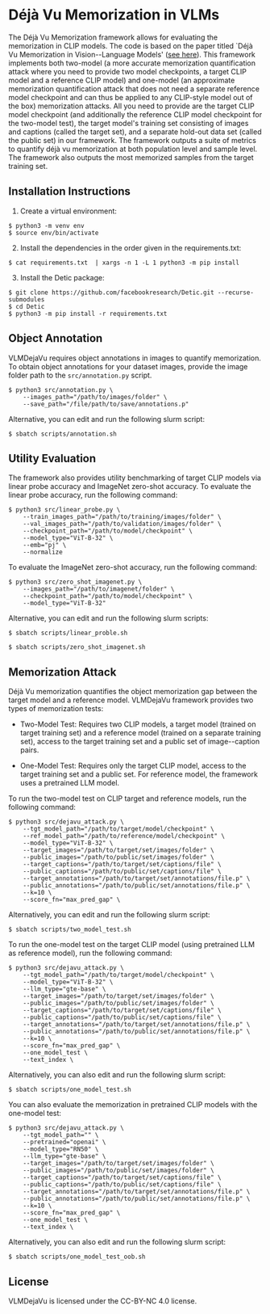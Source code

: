 # Déjà Vu Memorization in VLMs

The Déjà Vu Memorization framework allows for evaluating the memorization in
CLIP models. The code is based on the paper titled `Déjà Vu Memorization in
Vision--Language Models' ([see here](https://arxiv.org/abs/2402.02103)). This
framework implements both two-model (a more accurate memorization
quantification attack where you need to provide two model checkpoints, a
target CLIP model and a reference CLIP model) and one-model (an approximate
memorization quantification attack that does not need a separate reference
model checkpoint and can thus be applied to any CLIP-style model out of the
box) memorization attacks. All you need to provide are the target CLIP model
checkpoint (and additionally the reference CLIP model checkpoint for the
two-model test), the target model's training set consisting of images and
captions (called the target set), and a separate hold-out data set (called the
public set) in our framework. The framework outputs a suite of metrics to
quantify déjà vu memorization at both population level and sample level. The
framework also outputs the most memorized samples from the target training set.


## Installation Instructions

1. Create a virtual environment:

```
$ python3 -m venv env
$ source env/bin/activate
```

2. Install the dependencies in the order given in the requirements.txt:

`$ cat requirements.txt  | xargs -n 1 -L 1 python3 -m pip install`

3. Install the Detic package:

```
$ git clone https://github.com/facebookresearch/Detic.git --recurse-submodules
$ cd Detic
$ python3 -m pip install -r requirements.txt
```


## Object Annotation

VLMDejaVu requires object annotations in images to quantify memorization.
To obtain object annotations for your dataset images, provide the image folder
path to the `src/annotation.py` script.

```
$ python3 src/annotation.py \
    --images_path="/path/to/images/folder" \
    --save_path="/file/path/to/save/annotations.p"
```

Alternative, you can edit and run the following slurm script:

`$ sbatch scripts/annotation.sh`


## Utility Evaluation

The framework also provides utility benchmarking of target CLIP models via
linear probe accuracy and ImageNet zero-shot accuracy. To evaluate the linear
probe accuracy, run the following command:

```
$ python3 src/linear_probe.py \
    --train_images_path="/path/to/training/images/folder" \
    --val_images_path="/path/to/validation/images/folder" \
    --checkpoint_path="/path/to/model/checkpoint" \
    --model_type="ViT-B-32" \
    --emb="pj" \
    --normalize
```

To evaluate the ImageNet zero-shot accuracy, run the following command:

```
$ python3 src/zero_shot_imagenet.py \
    --images_path="/path/to/imagenet/folder" \
    --checkpoint_path="/path/to/model/checkpoint" \
    --model_type="ViT-B-32"
```

Alternative, you can edit and run the following slurm scripts:

`$ sbatch scripts/linear_proble.sh`

`$ sbatch scripts/zero_shot_imagenet.sh`


## Memorization Attack

Déjà Vu memorization quantifies the object memorization gap between the target
model and a reference model. VLMDejaVu framework provides two types of
memorization tests:

* Two-Model Test: Requires two CLIP models, a target model (trained on target
training set) and a reference model (trained on a separate training set),
access to the target training set and a public set of image--caption pairs.

* One-Model Test: Requires only the target CLIP model, access to the target
training set and a public set. For reference model, the framework uses a
pretrained LLM model.

To run the two-model test on CLIP target and reference models, run the
following command:

```
$ python3 src/dejavu_attack.py \
    --tgt_model_path="/path/to/target/model/checkpoint" \
    --ref_model_path="/path/to/reference/model/checkpoint" \
    --model_type="ViT-B-32" \
    --target_images="/path/to/target/set/images/folder" \
    --public_images="/path/to/public/set/images/folder" \
    --target_captions="/path/to/target/set/captions/file" \
    --public_captions="/path/to/public/set/captions/file" \
    --target_annotations="/path/to/target/set/annotations/file.p" \
    --public_annotations="/path/to/public/set/annotations/file.p" \
    --k=10 \
    --score_fn="max_pred_gap" \
```

Alternatively, you can edit and run the following slurm script:

`$ sbatch scripts/two_model_test.sh`

To run the one-model test on the target CLIP model (using pretrained LLM as
reference model), run the following command:

```
$ python3 src/dejavu_attack.py \
    --tgt_model_path="/path/to/target/model/checkpoint" \
    --model_type="ViT-B-32" \
    --llm_type="gte-base" \
    --target_images="/path/to/target/set/images/folder" \
    --public_images="/path/to/public/set/images/folder" \
    --target_captions="/path/to/target/set/captions/file" \
    --public_captions="/path/to/public/set/captions/file" \
    --target_annotations="/path/to/target/set/annotations/file.p" \
    --public_annotations="/path/to/public/set/annotations/file.p" \
    --k=10 \
    --score_fn="max_pred_gap" \
    --one_model_test \
    --text_index \
```

Alternatively, you can also edit and run the following slurm script:

`$ sbatch scripts/one_model_test.sh`

You can also evaluate the memorization in pretrained CLIP models with the
one-model test:

```
$ python3 src/dejavu_attack.py \
    --tgt_model_path="" \
    --pretrained="openai" \
    --model_type="RN50" \
    --llm_type="gte-base" \
    --target_images="/path/to/target/set/images/folder" \
    --public_images="/path/to/public/set/images/folder" \
    --target_captions="/path/to/target/set/captions/file" \
    --public_captions="/path/to/public/set/captions/file" \
    --target_annotations="/path/to/target/set/annotations/file.p" \
    --public_annotations="/path/to/public/set/annotations/file.p" \
    --k=10 \
    --score_fn="max_pred_gap" \
    --one_model_test \
    --text_index \
```

Alternatively, you can also edit and run the following slurm script:

`$ sbatch scripts/one_model_test_oob.sh`


## License

VLMDejaVu is licensed under the CC-BY-NC 4.0 license.
